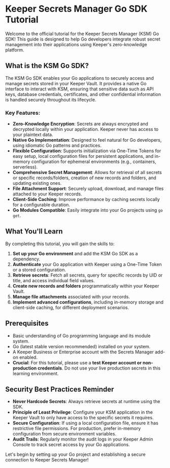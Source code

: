 # Keeper Secrets Manager Go SDK Tutorial

Welcome to the official tutorial for the Keeper Secrets Manager (KSM) Go SDK! This guide is designed to help Go developers integrate robust secret management into their applications using Keeper's zero-knowledge platform.

## What is the KSM Go SDK?

The KSM Go SDK enables your Go applications to securely access and manage secrets stored in your Keeper Vault. It provides a native Go interface to interact with KSM, ensuring that sensitive data such as API keys, database credentials, certificates, and other confidential information is handled securely throughout its lifecycle.

### Key Features:
- **Zero-Knowledge Encryption**: Secrets are always encrypted and decrypted locally within your application. Keeper never has access to your plaintext data.
- **Native Go Implementation**: Designed to feel natural for Go developers, using idiomatic Go patterns and practices.
- **Flexible Configuration**: Supports initialization via One-Time Tokens for easy setup, local configuration files for persistent applications, and in-memory configuration for ephemeral environments (e.g., containers, serverless).
- **Comprehensive Secret Management**: Allows for retrieval of all secrets or specific records/folders, creation of new records and folders, and updating existing ones.
- **File Attachment Support**: Securely upload, download, and manage files attached to your Keeper records.
- **Client-Side Caching**: Improve performance by caching secrets locally for a configurable duration.
- **Go Modules Compatible**: Easily integrate into your Go projects using `go get`.

## What You'll Learn

By completing this tutorial, you will gain the skills to:

1.  **Set up your Go environment** and add the KSM Go SDK as a dependency.
2.  **Authenticate** your Go application with Keeper using a One-Time Token or a stored configuration.
3.  **Retrieve secrets**: Fetch all secrets, query for specific records by UID or title, and access individual field values.
4.  **Create new records and folders** programmatically within your Keeper Vault.
5.  **Manage file attachments** associated with your records.
6.  **Implement advanced configurations**, including in-memory storage and client-side caching, for different deployment scenarios.

## Prerequisites

-   Basic understanding of Go programming language and its module system.
-   Go (latest stable version recommended) installed on your system.
-   A Keeper Business or Enterprise account with the Secrets Manager add-on enabled.
-   **Crucial**: For this tutorial, please use a **test Keeper account or non-production credentials**. Do not use your live production secrets in this learning environment.

## Security Best Practices Reminder

-   **Never Hardcode Secrets**: Always retrieve secrets at runtime using the SDK.
-   **Principle of Least Privilege**: Configure your KSM application in the Keeper Vault to only have access to the specific secrets it requires.
-   **Secure Configuration**: If using a local configuration file, ensure it has restrictive file permissions. For production, prefer in-memory configuration from secure environment variables.
-   **Audit Trails**: Regularly monitor the audit logs in your Keeper Admin Console to track secret access by your Go applications.

Let's begin by setting up your Go project and establishing a secure connection to Keeper Secrets Manager!
